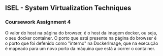 ## ISEL - System Virtualization Techniques
### Coursework Assignment 4

O valor do host na página do browser, é o host da imagem docker, ou seja, o seu docker container. O porto que está presente na página do browser é o porto que foi defenido como "interno" na DockerImage, que na execução é mapeado para um novo porto da máquina que está a correr o container.